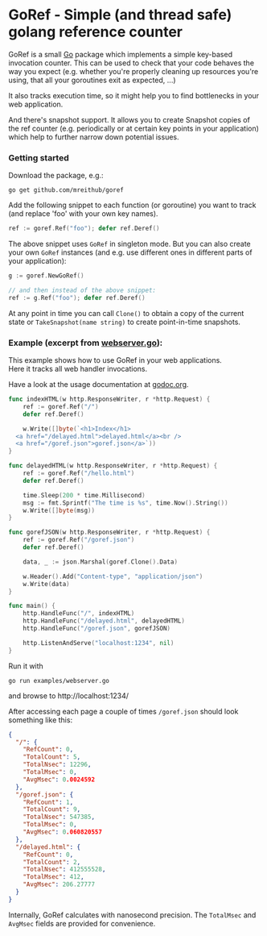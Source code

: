 # GoRef - Simple (and thread safe) golang reference counter

GoRef is a small [Go][golang] package which implements a simple key-based
invocation counter.
This can be used to check that your code behaves the way you expect
(e.g. whether you're properly cleaning up resources you're using, that all your
goroutines exit as expected, ...)

It also tracks execution time, so it might help you to find bottlenecks in your
web application.

And there's snapshot support. It allows you to create Snapshot copies of the
ref counter (e.g. periodically or at certain key points in your application)
which help to further narrow down potential issues.

### Getting started

Download the package, e.g.:

    go get github.com/mreithub/goref

Add the following snippet to each function (or goroutine) you want to track
(and replace 'foo' with your own key names).

```go
ref := goref.Ref("foo"); defer ref.Deref()
```

The above snippet uses `GoRef` in singleton mode. But you can also create your
own `GoRef` instances (and e.g. use different ones in different parts of your
application):

```go
g := goref.NewGoRef()

// and then instead of the above snippet:
ref := g.Ref("foo"); defer ref.Deref()
```


At any point in time you can call `Clone()` to obtain a copy of the current state
or `TakeSnapshot(name string)` to create point-in-time snapshots.


### Example (excerpt from [webserver.go](examples/webserver.go)):

This example shows how to use GoRef in your web applications.  
Here it tracks all web handler invocations.

Have a look at the usage documentation at [godoc.org][godoc].

```go
func indexHTML(w http.ResponseWriter, r *http.Request) {
	ref := goref.Ref("/")
	defer ref.Deref()

	w.Write([]byte(`<h1>Index</h1>
  <a href="/delayed.html">delayed.html</a><br />
  <a href="/goref.json">goref.json</a>`))
}

func delayedHTML(w http.ResponseWriter, r *http.Request) {
	ref := goref.Ref("/hello.html")
	defer ref.Deref()

	time.Sleep(200 * time.Millisecond)
	msg := fmt.Sprintf("The time is %s", time.Now().String())
	w.Write([]byte(msg))
}

func gorefJSON(w http.ResponseWriter, r *http.Request) {
	ref := goref.Ref("/goref.json")
	defer ref.Deref()

	data, _ := json.Marshal(goref.Clone().Data)

	w.Header().Add("Content-type", "application/json")
	w.Write(data)
}

func main() {
	http.HandleFunc("/", indexHTML)
	http.HandleFunc("/delayed.html", delayedHTML)
	http.HandleFunc("/goref.json", gorefJSON)

	http.ListenAndServe("localhost:1234", nil)
}
```

Run it with

    go run examples/webserver.go

and browse to http://localhost:1234/

After accessing each page a couple of times `/goref.json` should look something
like this:

```json
{
  "/": {
    "RefCount": 0,
    "TotalCount": 5,
    "TotalNsec": 12296,
    "TotalMsec": 0,
    "AvgMsec": 0.0024592
  },
  "/goref.json": {
    "RefCount": 1,
    "TotalCount": 9,
    "TotalNsec": 547385,
    "TotalMsec": 0,
    "AvgMsec": 0.060820557
  },
  "/delayed.html": {
    "RefCount": 0,
    "TotalCount": 2,
    "TotalNsec": 412555528,
    "TotalMsec": 412,
    "AvgMsec": 206.27777
  }
}
```

Internally, GoRef calculates with nanosecond precision. The `TotalMsec` and `AvgMsec`
fields are provided for convenience.

[golang]: https://golang.org/
[godoc]: https://godoc.org/github.com/mreithub/goref
